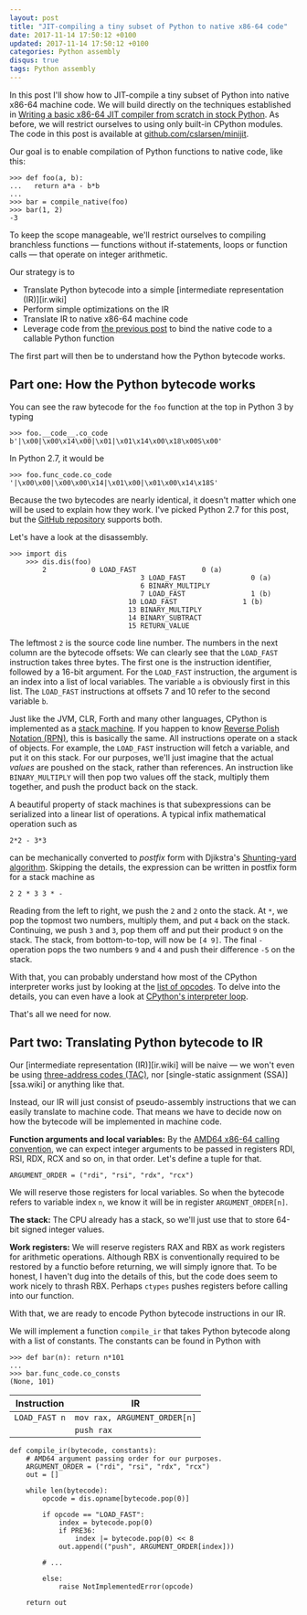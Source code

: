 ```yaml
---
layout: post
title: "JIT-compiling a tiny subset of Python to native x86-64 code"
date: 2017-11-14 17:50:12 +0100
updated: 2017-11-14 17:50:12 +0100
categories: Python assembly
disqus: true
tags: Python assembly
---
```


In this post I'll show how to JIT-compile a tiny subset of Python into native
x86-64 machine code. We will build directly on the techniques established in
[Writing a basic x86-64 JIT compiler from scratch in stock
Python][previous-post]. As before, we will restrict ourselves to using only
built-in CPython modules. The code in this post is available at
[github.com/cslarsen/minijit][minijit.github].

Our goal is to enable compilation of Python functions to native code, like
this:

    >>> def foo(a, b):
    ...   return a*a - b*b
    ...
    >>> bar = compile_native(foo)
    >>> bar(1, 2)
    -3

To keep the scope manageable, we'll restrict ourselves to compiling branchless
functions — functions without if-statements, loops or function calls — that
operate on integer arithmetic.

Our strategy is to 

  * Translate Python bytecode into a simple [intermediate representation (IR)][ir.wiki]
  * Perform simple optimizations on the IR
  * Translate IR to native x86-64 machine code
  * Leverage code from [the previous post][previous-post] to bind the native code
    to a callable Python function

The first part will then be to understand how the Python bytecode works.

Part one: How the Python bytecode works
---------------------------------------

You can see the raw bytecode for the `foo` function at the top in Python 3 by
typing

    >>> foo.__code__.co_code
    b'|\x00|\x00\x14\x00|\x01|\x01\x14\x00\x18\x00S\x00'

In Python 2.7, it would be

    >>> foo.func_code.co_code
    '|\x00\x00|\x00\x00\x14|\x01\x00|\x01\x00\x14\x18S'

Because the two bytecodes are nearly identical, it doesn't matter which one
will be used to explain how they work. I've picked Python 2.7 for this post,
but the [GitHub repository][minijit.github] supports both.

Let's have a look at the disassembly.

    >>> import dis
		>>> dis.dis(foo)
			2           0 LOAD_FAST                0 (a)
									3 LOAD_FAST                0 (a)
									6 BINARY_MULTIPLY
									7 LOAD_FAST                1 (b)
								 10 LOAD_FAST                1 (b)
								 13 BINARY_MULTIPLY
								 14 BINARY_SUBTRACT
								 15 RETURN_VALUE

The leftmost `2` is the source code line number. The numbers in the next column
are the bytecode offsets: We can clearly see that the `LOAD_FAST` instruction
takes three bytes. The first one is the instruction identifier, followed by a
16-bit argument. For the `LOAD_FAST` instruction, the argument is an index into
a list of local variables. The variable `a` is obviously first in this list.
The `LOAD_FAST` instructions at offsets 7 and 10 refer to the second variable
`b`.

Just like the JVM, CLR, Forth and many other languages, CPython is implemented
as a [stack machine][stack-machine]. If you happen to know [Reverse Polish
Notation (RPN)][rpn.wiki], this is basically the same. All instructions operate
on a stack of objects. For example, the `LOAD_FAST` instruction will fetch a
variable, and put it on this stack. For our purposes, we'll just imagine that
the actual _values_ are poushed on the stack, rather than references.  An
instruction like `BINARY_MULTIPLY` will then pop two values off the stack,
multiply them together, and push the product back on the stack.

A beautiful property of stack machines is that subexpressions can be serialized
into a linear list of operations. A typical infix mathematical operation such as

    2*2 - 3*3

can be mechanically converted to _postfix_ form with Djikstra's
[Shunting-yard algorithm][shunting-yard.wiki]. Skipping the details, the
expression can be written in postfix form for a stack machine as

    2 2 * 3 3 * -

Reading from the left to right, we push the `2` and `2` onto the stack.
At `*`, we pop the topmost two numbers, multiply them, and put `4` back on the
stack. Continuing, we push `3` and `3`, pop them off and put their product `9`
on the stack. The stack, from bottom-to-top, will now be `[4 9]`. The final `-`
operation pops the two numbers `9` and `4` and push their difference `-5` on
the stack.

With that, you can probably understand how most of the CPython interpreter
works just by looking at the [list of opcodes][python.opcodes]. To delve into
the details, you can even have a look at [CPython's interpreter
loop][python.eval].

That's all we need for now.

Part two: Translating Python bytecode to IR
-------------------------------------------

Our [intermediate representation (IR)][ir.wiki] will be naive — we won't even
be using [three-address codes (TAC)][tac.wiki], nor [single-static assignment
(SSA)][ssa.wiki] or anything like that.

Instead, our IR will just consist of pseudo-assembly instructions that we can
easily translate to machine code. That means we have to decide now on how the
bytecode will be implemented in machine code.

**Function arguments and local variables:**
By the [AMD64 x86-64 calling convention][amd64.abi], we can expect integer
arguments to be passed in registers RDI, RSI, RDX, RCX and so on, in that
order. Let's define a tuple for that.

    ARGUMENT_ORDER = ("rdi", "rsi", "rdx", "rcx")

We will reserve those registers for local variables. So when the bytecode
refers to variable index `n`, we know it will be in register
`ARGUMENT_ORDER[n]`.

**The stack:** The CPU already has a stack, so we'll just use that to store
64-bit signed integer values. 

**Work registers:** We will reserve registers RAX and RBX as work registers for
arithmetic operations. Although RBX is conventionally required to be restored
by a functio before returning, we will simply ignore that. To be honest, I
haven't dug into the details of this, but the code does seem to work nicely to
thrash RBX. Perhaps `ctypes` pushes registers before calling into our function.

With that, we are ready to encode Python bytecode instructions in our IR.

We will implement a function `compile_ir` that takes Python bytecode along with
a list of constants. The constants can be found in Python with

    >>> def bar(n): return n*101
    ...
    >>> bar.func_code.co_consts
    (None, 101)

<table>
  <thead>
    <th>Instruction</th>
    <th>IR</th>
  </thead>
  <tbody>
    <tr>
      <td><code>LOAD_FAST n</code></td>
      <td><code>mov rax, ARGUMENT_ORDER[n]</code></td>
    </tr>
    <tr>
      <td></td>
      <td><code>push rax</code></td>
    </tr>
  </tbody>
</table>

    def compile_ir(bytecode, constants):
        # AMD64 argument passing order for our purposes.
        ARGUMENT_ORDER = ("rdi", "rsi", "rdx", "rcx")
        out = []

        while len(bytecode):
            opcode = dis.opname[bytecode.pop(0)]

            if opcode == "LOAD_FAST":
                index = bytecode.pop(0)
                if PRE36:
                    index |= bytecode.pop(0) << 8
                out.append(("push", ARGUMENT_ORDER[index]))

            # ...

            else:
                raise NotImplementedError(opcode)

        return out


[amd64.abi]: https://software.intel.com/sites/default/files/article/402129/mpx-linux64-abi.pdf
[constant-folding]: https://en.wikipedia.org/wiki/Constant_folding
[cpython-eval]: https://github.com/python/cpython/blob/1896793/Python/ceval.c#L1055
[github]: https://github.com/cslarsen/minijit
[hn.front]: https://news.ycombinator.com/front?day=2017-11-09
[hn]: https://news.ycombinator.com/item?id=15665581
[minijit.github]: https://github.com/cslarsen/minijit
[mj.github]: https://github.com/cslarsen/minijit
[nasm]: http://www.nasm.us
[previous-post]: /post/python-jit/
[python.eval]: https://github.com/python/cpython/blob/1896793/Python/ceval.c#L1055
[python.opcodes]: https://github.com/python/cpython/blob/master/Include/opcode.h
[registers.wiki]: https://en.wikipedia.org/wiki/Processor_register
[rpn.wiki]: https://en.wikipedia.org/wiki/Reverse_Polish_notation
[shunting-yard.wiki]: https://en.wikipedia.org/wiki/Shunting-yard_algorithm
[stack-machine]: https://en.wikipedia.org/wiki/Stack_machine
[stack-register.wiki]: https://en.wikipedia.org/wiki/Stack_register
[tac.wiki]: https://en.wikipedia.org/wiki/Three-address_code
